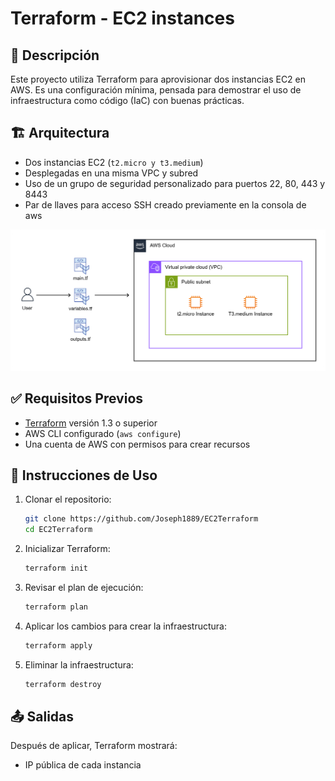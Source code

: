 # Terraform - EC2 instances

## 🧾 Descripción

Este proyecto utiliza Terraform para aprovisionar dos instancias EC2 en AWS. Es una configuración mínima, pensada para demostrar el uso de infraestructura como código (IaC) con buenas prácticas.

## 🏗️ Arquitectura

- Dos instancias EC2 (`t2.micro y t3.medium`)
- Desplegadas en una misma VPC y subred
- Uso de un grupo de seguridad personalizado para puertos 22, 80, 443 y 8443
- Par de llaves para acceso SSH creado previamente en la consola de aws

![Diagrama de EC2-Terraform](./public/TerraformEC2.png)

## ✅ Requisitos Previos

- [Terraform](https://developer.hashicorp.com/terraform/downloads) versión 1.3 o superior
- AWS CLI configurado (`aws configure`)
- Una cuenta de AWS con permisos para crear recursos

## 🚀 Instrucciones de Uso

1. Clonar el repositorio:
   ```bash
   git clone https://github.com/Joseph1889/EC2Terraform
   cd EC2Terraform
2. Inicializar Terraform:
   ```bash
   terraform init
3. Revisar el plan de ejecución:
   ```bash
   terraform plan
4. Aplicar los cambios para crear la infraestructura:
   ```bash
   terraform apply
5. Eliminar la infraestructura:
   ```bash
   terraform destroy
## 📤 Salidas

Después de aplicar, Terraform mostrará:

- IP pública de cada instancia